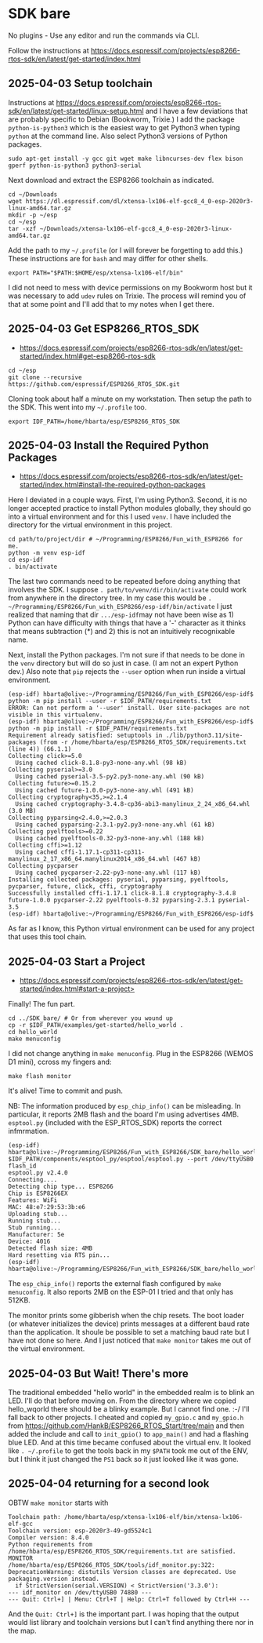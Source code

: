 # SDK bare

No plugins - Use any editor and run the commands via CLI.

Follow the instructions at <https://docs.espressif.com/projects/esp8266-rtos-sdk/en/latest/get-started/index.html>

## 2025-04-03 Setup toolchain 

Instructions at <https://docs.espressif.com/projects/esp8266-rtos-sdk/en/latest/get-started/linux-setup.html> and I have a few deviations that are probably specific to Debian (Bookworm, Trixie.) I add the package `python-is-python3` which is the easiest way to get Python3 when typing `python` at the command line. Also select Python3 versions of Python packages.

```text
sudo apt-get install -y gcc git wget make libncurses-dev flex bison gperf python-is-python3 python3-serial
```

Next download and extract the ESP8266 toolchain as indicated.

```text
cd ~/Downloads
wget https://dl.espressif.com/dl/xtensa-lx106-elf-gcc8_4_0-esp-2020r3-linux-amd64.tar.gz
mkdir -p ~/esp
cd ~/esp
tar -xzf ~/Downloads/xtensa-lx106-elf-gcc8_4_0-esp-2020r3-linux-amd64.tar.gz
```

Add the path to my `~/.profile` (or I will forever be forgetting to add this.) These instructions are for `bash` and may differ for other shells.

```text
export PATH="$PATH:$HOME/esp/xtensa-lx106-elf/bin"
```

I did not need to mess with device permissions on my Bookworm host but it was necessary to add `udev` rules on Trixie. The process will remind you of that at some point and I'll add that to my notes when I get there.

## 2025-04-03 Get ESP8266_RTOS_SDK

* <https://docs.espressif.com/projects/esp8266-rtos-sdk/en/latest/get-started/index.html#get-esp8266-rtos-sdk>

```text
cd ~/esp
git clone --recursive https://github.com/espressif/ESP8266_RTOS_SDK.git
```

Cloning took about half a minute on my workstation. Then setup the path to the SDK. This went into my `~/.profile` too.

```text
export IDF_PATH=/home/hbarta/esp/ESP8266_RTOS_SDK
```

## 2025-04-03 Install the Required Python Packages

* <https://docs.espressif.com/projects/esp8266-rtos-sdk/en/latest/get-started/index.html#install-the-required-python-packages>

Here I deviated in a couple ways. First, I'm using Python3. Second, it is no longer accepted practice to install Python modules globally, they should go into a virtual environment and for this I used `venv`. I have included the directory for the virtual environment in this project.

```text
cd path/to/project/dir # ~/Programming/ESP8266/Fun_with_ESP8266 for me.
python -m venv esp-idf
cd esp-idf
. bin/activate
```

The last two commands need to be repeated before doing anything that involves the SDK. I suppose `. path/to/venv/dir/bin/activate` could work from anywhere in the directory tree. In my case this would be `. ~/Programming/ESP8266/Fun_with_ESP8266/esp-idf/bin/activate` I just realized that naming that dir `.../esp-idf`may not have been wise as 1) Python can have difficulty with things that have a '-' character as it thinks that means subtraction (*) and 2) this is not an intuitively recognixable name.

Next, install the Python packages. I'm not sure if that needs to be done in the `venv` directory but will do so just in case. (I am not an expert Python dev.) Also note that `pip` rejects the `--user` option when run inside a virtual environment.

```text
(esp-idf) hbarta@olive:~/Programming/ESP8266/Fun_with_ESP8266/esp-idf$ python -m pip install --user -r $IDF_PATH/requirements.txt
ERROR: Can not perform a '--user' install. User site-packages are not visible in this virtualenv.
(esp-idf) hbarta@olive:~/Programming/ESP8266/Fun_with_ESP8266/esp-idf$ python -m pip install -r $IDF_PATH/requirements.txt
Requirement already satisfied: setuptools in ./lib/python3.11/site-packages (from -r /home/hbarta/esp/ESP8266_RTOS_SDK/requirements.txt (line 4)) (66.1.1)
Collecting click>=5.0
  Using cached click-8.1.8-py3-none-any.whl (98 kB)
Collecting pyserial>=3.0
  Using cached pyserial-3.5-py2.py3-none-any.whl (90 kB)
Collecting future>=0.15.2
  Using cached future-1.0.0-py3-none-any.whl (491 kB)
Collecting cryptography<35,>=2.1.4
  Using cached cryptography-3.4.8-cp36-abi3-manylinux_2_24_x86_64.whl (3.0 MB)
Collecting pyparsing<2.4.0,>=2.0.3
  Using cached pyparsing-2.3.1-py2.py3-none-any.whl (61 kB)
Collecting pyelftools>=0.22
  Using cached pyelftools-0.32-py3-none-any.whl (188 kB)
Collecting cffi>=1.12
  Using cached cffi-1.17.1-cp311-cp311-manylinux_2_17_x86_64.manylinux2014_x86_64.whl (467 kB)
Collecting pycparser
  Using cached pycparser-2.22-py3-none-any.whl (117 kB)
Installing collected packages: pyserial, pyparsing, pyelftools, pycparser, future, click, cffi, cryptography
Successfully installed cffi-1.17.1 click-8.1.8 cryptography-3.4.8 future-1.0.0 pycparser-2.22 pyelftools-0.32 pyparsing-2.3.1 pyserial-3.5
(esp-idf) hbarta@olive:~/Programming/ESP8266/Fun_with_ESP8266/esp-idf$ 
```

As far as I know, this Python virtual environment can be used for any project that uses this tool chain.

## 2025-04-03 Start a Project

* https://docs.espressif.com/projects/esp8266-rtos-sdk/en/latest/get-started/index.html#start-a-project>

Finally! The fun part.

```text
cd ../SDK_bare/ # Or from wherever you wound up
cp -r $IDF_PATH/examples/get-started/hello_world .
cd hello_world
make menuconfig
```

I did not change anything in `make menuconfig`. Plug in the ESP8266 (WEMOS D1 mini), ccross my fingers and:

```text
make flash monitor
```

It's alive! Time to commit and push.

NB: The information produced by `esp_chip_info()` can be misleading. In particular, it reports 2MB flash and the board I'm using advertises 4MB. `esptool.py` (included with the ESP_RTOS_SDK) reports the correct infmrmation.

```text
(esp-idf) hbarta@olive:~/Programming/ESP8266/Fun_with_ESP8266/SDK_bare/hello_world$ $IDF_PATH/components/esptool_py/esptool/esptool.py --port /dev/ttyUSB0 flash_id
esptool.py v2.4.0
Connecting....
Detecting chip type... ESP8266
Chip is ESP8266EX
Features: WiFi
MAC: 48:e7:29:53:3b:e6
Uploading stub...
Running stub...
Stub running...
Manufacturer: 5e
Device: 4016
Detected flash size: 4MB
Hard resetting via RTS pin...
(esp-idf) hbarta@olive:~/Programming/ESP8266/Fun_with_ESP8266/SDK_bare/hello_world$ 
```

The `esp_chip_info()` reports the external flash configured by `make menuconfig`. It also reports 2MB on the ESP-01 I tried and that only has 512KB.

The monitor prints some gibberish when the chip resets. The boot loader (or whatever initializes the device) prints messages at a different baud rate than the application. It shoule be possible to set a matching baud rate but I have not done so here. And I just noticed that `make monitor` takes me out of the virtual environment.

## 2025-04-03 But Wait! There's more

The traditional embedded "hello world" in the embedded realm is to blink an LED. I'll do that before moving on. From the directory where we copied hello_wqorld there should be a blinky example. But I cannot find one. :-/ I'll fall back to other projects. I cheated and copied `my_gpio.c` and `my_gpio.h` from <https://github.com/HankB/ESP8266_RTOS_Start/tree/main> and then added the include and call to `init_gpio()` to `app_main()` and had a flashing blue LED. And at this time became confused about the virtual env. It looked like `. ~/.profile` to get the tools back in my `$PATH` took me out of the ENV, but I think it just changed the `PS1` back so it just looked like it was gone.

## 2025-04-04 returning for a second look

OBTW `make monitor` starts with

```text
Toolchain path: /home/hbarta/esp/xtensa-lx106-elf/bin/xtensa-lx106-elf-gcc
Toolchain version: esp-2020r3-49-gd5524c1
Compiler version: 8.4.0
Python requirements from /home/hbarta/esp/ESP8266_RTOS_SDK/requirements.txt are satisfied.
MONITOR
/home/hbarta/esp/ESP8266_RTOS_SDK/tools/idf_monitor.py:322: DeprecationWarning: distutils Version classes are deprecated. Use packaging.version instead.
  if StrictVersion(serial.VERSION) < StrictVersion('3.3.0'):
--- idf_monitor on /dev/ttyUSB0 74880 ---
--- Quit: Ctrl+] | Menu: Ctrl+T | Help: Ctrl+T followed by Ctrl+H ---
```

And the `Quit: Ctrl+]` is the important part. I was hoping that the output would list library and toolchain versions but I can't find anything there nor in the map.
